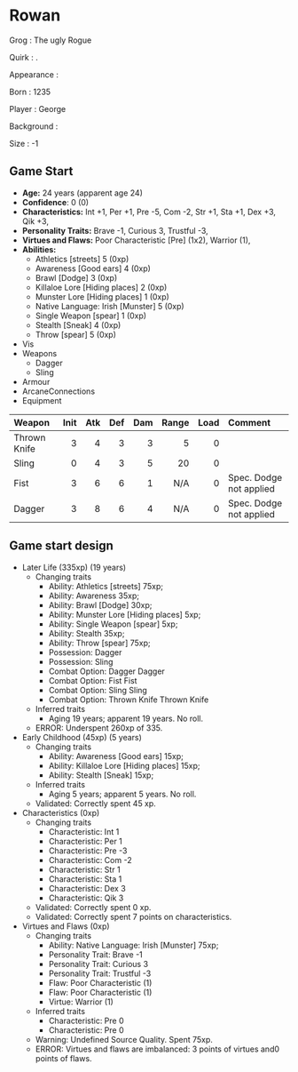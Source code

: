 # Rowan

Grog
: The ugly Rogue

Quirk
: .

Appearance
: 

Born
: 1235

Player
: George

Background
: 

Size
: -1

## Game Start

+ **Age:** 24 years (apparent age 24)
+ **Confidence**: 0 (0)
+ **Characteristics:** 
Int +1, 
Per +1, 
Pre -5, 
Com -2, 
Str +1, 
Sta +1, 
Dex +3, 
Qik +3, 
+ **Personality Traits:** 
Brave -1, 
Curious 3, 
Trustful -3, 
+ **Virtues and Flaws:** 
Poor Characteristic [Pre] (1x2), 
Warrior (1), 
+ **Abilities:**
    + Athletics [streets] 5 (0xp)
    + Awareness [Good ears] 4 (0xp)
    + Brawl [Dodge] 3 (0xp)
    + Killaloe Lore [Hiding places] 2 (0xp)
    + Munster Lore [Hiding places] 1 (0xp)
    + Native Language: Irish [Munster] 5 (0xp)
    + Single Weapon [spear] 1 (0xp)
    + Stealth [Sneak] 4 (0xp)
    + Throw [spear] 5 (0xp)
+ Vis
+ Weapons
    + Dagger
    + Sling
+ Armour
+ ArcaneConnections
+ Equipment

| Weapon | Init | Atk | Def | Dam | Range | Load | Comment |
|  :- |  -: |  -: |  -: |  -: |  -: |  -: | :- |
| Thrown Knife | 3 | 4 | 3 | 3 | 5 | 0 |  |
| Sling | 0 | 4 | 3 | 5 | 20 | 0 |  |
| Fist | 3 | 6 | 6 | 1 | N/A | 0 | Spec. Dodge not applied |
| Dagger | 3 | 8 | 6 | 4 | N/A | 0 | Spec. Dodge not applied |

## Game start design

+ Later Life (335xp) (19 years)
    + Changing traits
        + Ability: Athletics [streets] 75xp; 
        + Ability: Awareness 35xp; 
        + Ability: Brawl [Dodge] 30xp; 
        + Ability: Munster Lore [Hiding places] 5xp; 
        + Ability: Single Weapon [spear] 5xp; 
        + Ability: Stealth 35xp; 
        + Ability: Throw [spear] 75xp; 
        + Possession: Dagger
        + Possession: Sling
        + Combat Option: Dagger Dagger
        + Combat Option: Fist Fist
        + Combat Option: Sling Sling
        + Combat Option: Thrown Knife Thrown Knife
    + Inferred traits
        + Aging 19 years; apparent 19 years. No roll. 
    + ERROR: Underspent 260xp of 335.
+ Early Childhood (45xp) (5 years)
    + Changing traits
        + Ability: Awareness [Good ears] 15xp; 
        + Ability: Killaloe Lore [Hiding places] 15xp; 
        + Ability: Stealth [Sneak] 15xp; 
    + Inferred traits
        + Aging 5 years; apparent 5 years. No roll. 
    + Validated: Correctly spent 45 xp.
+ Characteristics (0xp)
    + Changing traits
        + Characteristic: Int 1
        + Characteristic: Per 1
        + Characteristic: Pre -3
        + Characteristic: Com -2
        + Characteristic: Str 1
        + Characteristic: Sta 1
        + Characteristic: Dex 3
        + Characteristic: Qik 3
    + Validated: Correctly spent 0 xp.
    + Validated: Correctly spent 7 points on characteristics.
+ Virtues and Flaws (0xp)
    + Changing traits
        + Ability: Native Language: Irish [Munster] 75xp; 
        + Personality Trait: Brave -1
        + Personality Trait: Curious 3
        + Personality Trait: Trustful -3
        + Flaw: Poor Characteristic (1)
        + Flaw: Poor Characteristic (1)
        + Virtue: Warrior (1)
    + Inferred traits
        + Characteristic: Pre 0
        + Characteristic: Pre 0
    + Warning: Undefined Source Quality. Spent 75xp.
    + ERROR: Virtues and flaws are imbalanced: 3 points of virtues and0 points of flaws.

